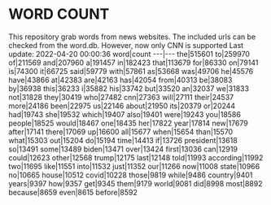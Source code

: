 # WORD COUNT
This repository grab words from news websites. The included urls can be checked from the word.db.
However, now only CNN is supported
Last update: 2022-04-20 00:00:36
word|count
---|---
the|515601
to|259970
of|211569
and|207960
a|191457
in|182423
that|113679
for|86330
on|79141
is|74300
it|66725
said|59779
with|57861
as|53668
was|49706
he|45576
have|43866
at|42383
are|42163
has|42054
from|40313
be|38083
by|36938
this|36233
i|35882
his|33742
but|33520
an|32037
we|31833
not|31828
they|30419
who|27482
cnn|27363
will|27111
their|24537
more|24186
been|22975
us|22146
about|21950
its|20379
or|20244
had|19743
she|19532
which|19407
also|19401
were|19243
you|18586
people|18525
would|18467
one|18435
her|17822
year|17814
new|17679
after|17141
there|17069
up|16600
all|15677
when|15654
than|15570
what|15303
out|15204
do|15194
time|14413
if|13726
president|13618
so|13491
some|13489
biden|13471
over|13424
first|13036
can|12919
could|12623
other|12568
trump|12175
last|12148
told|11993
according|11992
two|11695
like|11551
into|11532
just|11352
our|11266
now|11008
state|10966
no|10665
house|10512
covid|10228
those|9819
while|9486
country|9401
years|9397
how|9357
get|9345
them|9179
world|9081
did|8998
most|8892
because|8659
even|8615
before|8592
